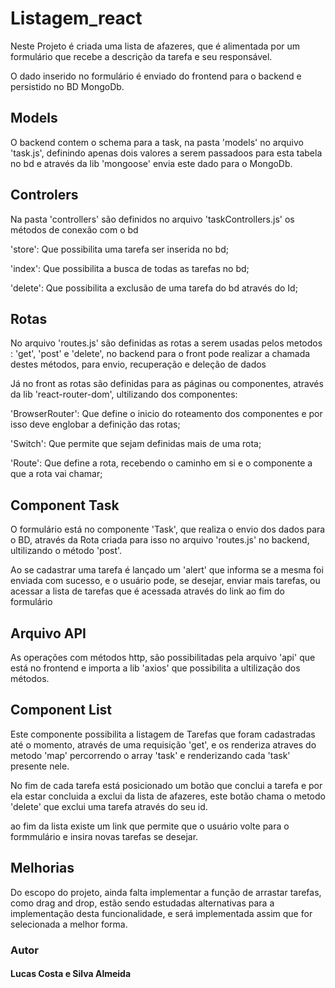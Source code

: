 # Listagem_react

Neste Projeto é criada uma lista de afazeres, que é alimentada por um 
formulário que recebe a descrição da tarefa e seu responsável.

O dado inserido no formulário é enviado do frontend para o backend e persistido no BD MongoDb.

## Models

O backend contem o schema para a task, na pasta 'models' no arquivo 'task.js', definindo apenas dois valores
a serem passadoos para esta tabela no bd e através da lib 'mongoose' envia este dado para o MongoDb.

## Controlers

Na pasta 'controllers' são definidos no arquivo 'taskControllers.js' os métodos de conexão com o bd 

'store': Que possibilita uma tarefa ser inserida no bd;

'index': Que possibilita a busca de todas as tarefas no bd;

'delete': Que possibilita a exclusão de uma tarefa do bd através do Id;

## Rotas

No arquivo 'routes.js' são definidas as rotas a serem usadas pelos metodos : 'get', 'post' e 'delete', no backend
para o front pode realizar a chamada destes métodos, para envio, recuperação e deleção de dados 

Já no front as rotas são definidas para as páginas ou componentes, através da lib 'react-router-dom', ultilizando dos
componentes:

'BrowserRouter': Que define o inicio do roteamento dos componentes e por isso deve englobar a definição das rotas;

'Switch': Que permite que sejam definidas mais de uma rota;

'Route': Que define a rota, recebendo o caminho em si e o componente a que a rota vai chamar;

## Component Task

O formulário está no componente 'Task', que realiza o envio dos dados para o BD, 
através da Rota criada para isso no arquivo 'routes.js' no backend, ultilizando o método 'post'.

Ao se cadastrar uma tarefa é lançado um 'alert' que informa se a mesma foi enviada com sucesso, e o usuário 
pode, se desejar, enviar mais tarefas, ou acessar a lista de tarefas que é acessada através do link ao fim do formulário

## Arquivo API

As operações com métodos http, são possibilitadas pela arquivo 'api' que está no frontend 
e importa a lib 'axios' que possibilita a ultilização dos métodos.

## Component List 

Este componente possibilita a listagem de Tarefas que foram cadastradas até o momento, através de uma requisição
'get', e os renderiza atraves do metodo 'map' percorrendo o array 'task' e renderizando cada 'task' presente nele.

No fim de cada tarefa está posicionado um botão que conclui a tarefa e por ela estar concluida a exclui da lista de afazeres,
este botão chama o metodo 'delete' que exclui uma tarefa através do seu id.

ao fim da lista existe um link que permite que o usuário volte para o formmulário e insira novas tarefas se desejar.

## Melhorias 

Do escopo do projeto, ainda falta implementar a função de arrastar tarefas, como drag and drop, estão sendo estudadas alternativas 
para a implementação desta funcionalidade, e será implementada assim que for selecionada a melhor forma.

### Autor

#### Lucas Costa e Silva Almeida



